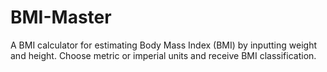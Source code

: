 # BMI-Master
A BMI calculator for estimating Body Mass Index (BMI) by inputting weight and height. Choose metric or imperial units and receive BMI classification.
